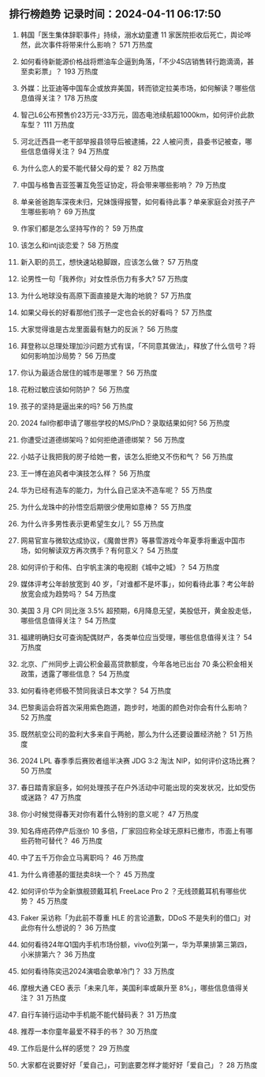 
## 排行榜趋势 记录时间：2024-04-11 06:17:50
  
  1. 韩国「医生集体辞职事件」持续，溺水幼童遭 11 家医院拒收后死亡，舆论哗然，此次事件将带来什么影响？ 571 万热度
    
  2. 如何看待新能源价格战将燃油车企逼到角落，「不少4S店销售转行跑滴滴，甚至卖彩票 ​」？ 193 万热度
    
  3. 外媒：比亚迪等中国车企或放弃美国，转而锁定拉美市场，如何解读？哪些信息值得关注？ 178 万热度
    
  4. 智己L6公布预售价23万元-33万元，固态电池续航超1000km，如何评价此款车型？ 111 万热度
    
  5. 河北迁西县一老干部举报县领导后被逮捕，22 人被问责，县委书记被查，哪些信息值得关注？ 94 万热度
    
  6. 为什么恋人的爱不能代替父母的爱？ 82 万热度
    
  7. 中国与格鲁吉亚签署互免签证协定，将会带来哪些影响？ 79 万热度
    
  8. 单亲爸爸跑车深夜未归，兄妹饿得报警，如何看待此事？单亲家庭会对孩子产生哪些影响？ 69 万热度
    
  9. 作家们都是怎么坚持写作的？ 59 万热度
    
  10. 该怎么和intj谈恋爱？ 58 万热度
    
  11. 新入职的员工，想快速站稳脚跟，应该怎么做？ 57 万热度
    
  12. 论男性一句「我养你」对女性杀伤力有多大? 57 万热度
    
  13. 为什么地球没有高原下面直接是大海的地貌？ 57 万热度
    
  14. 如果父母长的好看那他们孩子一定也会长的好看吗？ 57 万热度
    
  15. 大家觉得谁是古龙里面最有魅力的反派？ 56 万热度
    
  16. 拜登称以总理处理加沙问题方式有误，「不同意其做法」，释放了什么信号？将如何影响加沙局势？ 56 万热度
    
  17. 你认为最适合居住的城市是哪里？ 56 万热度
    
  18. 花粉过敏应该如何防护？ 56 万热度
    
  19. 孩子的坚持是逼出来的吗? 56 万热度
    
  20. 2024 fall你都申请了哪些学校的MS/PhD？录取结果如何? 56 万热度
    
  21. 你遭受过道德绑架吗？如何拒绝道德绑架？ 56 万热度
    
  22. 小姑子让我把我的房子给她一套，该怎么拒绝又不伤和气？ 56 万热度
    
  23. 王一博在追风者中演技怎么样？ 56 万热度
    
  24. 华为已经有造车的能力，为什么自己坚决不造车呢？ 55 万热度
    
  25. 为什么龙珠中的孙悟空后期很少使用如意棒？ 55 万热度
    
  26. 为什么许多男性表示更希望生女儿？ 55 万热度
    
  27. 网易官宣与微软达成协议，《魔兽世界》等暴雪游戏今年夏季将重返中国市场，如何解读双方再次携手？有何意义？ 54 万热度
    
  28. 如何评价于和伟、白宇帆主演的电视剧《城中之城》？ 54 万热度
    
  29. 媒体评考公年龄放宽到 40 岁，「对谁都不是坏事」，如何看待此事？考公年龄放宽会成为趋势吗？ 54 万热度
    
  30. 美国 3 月 CPI 同比涨 3.5% 超预期，6月降息无望，美股低开，黄金股走低，哪些信息值得关注？ 54 万热度
    
  31. 福建明确妇女可查询配偶财产，各类单位应当受理，哪些信息值得关注？ 54 万热度
    
  32. 北京、广州同步上调公积金最高贷款额度，今年各地已出台 70 条公积金相关政策，透露了哪些信息？ 54 万热度
    
  33. 如何看待老师极不赞同我读日本文学？ 54 万热度
    
  34. 巴黎奥运会将首次采用紫色跑道，跑步时，地面的颜色对你会有什么影响？ 52 万热度
    
  35. 既然航空公司的盈利大多来自于两舱，那么为什么还要设置经济舱？ 51 万热度
    
  36. 2024 LPL 春季季后赛败者组半决赛 JDG 3:2 淘汰 NIP，如何评价这场比赛？ 50 万热度
    
  37. 春日踏青家庭多，如何处理孩子在户外活动中可能出现的突发状况，比如受伤或迷路？ 47 万热度
    
  38. 你小时候觉得春天对你有着什么特别的意义呢？ 47 万热度
    
  39. 知名痔疮药停产后涨价 10 多倍，厂家回应称全球无原料已撤市，市面上有哪些药物可替代？ 46 万热度
    
  40. 中了五千万你会立马离职吗？ 46 万热度
    
  41. 为什么肯德基的蛋挞卖8块一个？ 45 万热度
    
  42. 如何评价华为全新旗舰颈戴耳机 FreeLace Pro 2 ？无线颈戴耳机有哪些优势？ 45 万热度
    
  43. Faker 采访称「为此前不尊重 HLE 的言论道歉，DDoS 不是失利的借口」对此你有什么想说的？ 36 万热度
    
  44. 如何看待24年Q1国内手机市场份额，vivo位列第一，华为苹果排第三第四，小米排第六？ 36 万热度
    
  45. 如何看待陈奕迅2024演唱会歌单冷门？ 33 万热度
    
  46. 摩根大通 CEO 表示「未来几年，美国利率或飙升至 8%」，哪些信息值得关注？ 31 万热度
    
  47. 自行车骑行运动中手机能不能代替码表？ 31 万热度
    
  48. 推荐一本你童年最爱不释手的书？ 30 万热度
    
  49. 工作后是什么样的感觉？ 29 万热度
    
  50. 大家都在说要好好「爱自己」，可到底要怎样才能好好「爱自己」？ 28 万热度
    